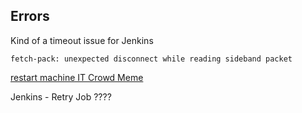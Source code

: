 




## Errors

Kind of a timeout issue for Jenkins 
```
fetch-pack: unexpected disconnect while reading sideband packet 
```
[restart machine IT Crowd Meme](memes.md#Restart_machine)


Jenkins - Retry Job ????
